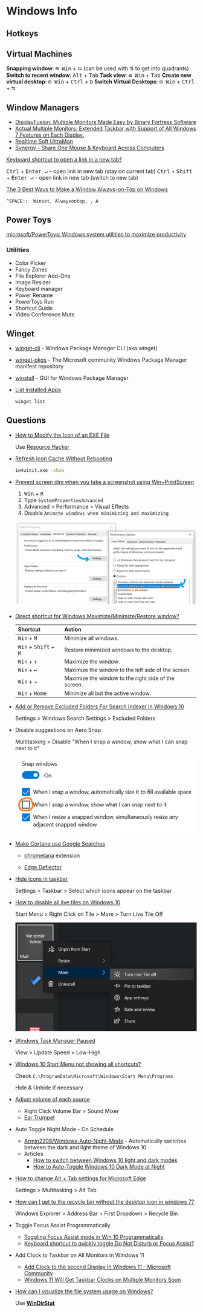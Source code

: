 # Windows Info

## Hotkeys

## Virtual Machines


**Snapping window**: <kbd>⊞ Win</kbd> + <kbd>⮀</kbd> (can be used with <kbd>⮁</kbd> to get into quadrants)
**Switch to recent window**:  <kbd>Alt</kbd> + <kbd>Tab</kbd>
**Task view**: <kbd>⊞ Win</kbd> + <kbd>Tab</kbd>
**Create new virtual desktop**: <kbd>⊞ Win</kbd> + <kbd>Ctrl</kbd> + <kbd>D</kbd>
**Switch Virtual Desktops**: <kbd>⊞ Win</kbd> + <kbd>Ctrl</kbd> + <kbd>⮀</kbd>


## Window Managers

* [DisplayFusion: Multiple Monitors Made Easy by Binary Fortress Software](https://www.displayfusion.com/)
* [Actual Multiple Monitors: Extended Taskbar with Support of All Windows 7 Features on Each Display.](https://www.actualtools.com/multiplemonitors/)
* [Realtime Soft UltraMon](https://www.realtimesoft.com/ultramon/)
* [Synergy - Share One Mouse & Keyboard Across Computers](https://symless.com/synergy)


[Keyboard shortcut to open a link in a new tab?](https://superuser.com/a/1550627/180163)

<kbd>Ctrl</kbd> + <kbd>Enter ↵</kbd> - open link in new tab (stay on current tab)
<kbd>Ctrl</kbd> + <kbd>Shift</kbd> + <kbd>Enter ↵</kbd> - open link in new tab (switch to new tab)

[The 3 Best Ways to Make a Window Always-on-Top on Windows](https://www.howtogeek.com/196958/the-3-best-ways-to-make-a-window-always-on-top-on-windows/)

```ahk
^SPACE::  Winset, Alwaysontop, , A
```

## Power Toys


[microsoft/PowerToys: Windows system utilities to maximize productivity](https://github.com/microsoft/PowerToys/)

### Utilities

* Color Picker
* Fancy Zones
* File Explorer Add-Ons
* Image Resizer
* Keyboard manager
* Power Rename
* PowerToys Run
* Shortcut Guide
* Video Conference Mute

## Winget

* [winget-cli](https://github.com/microsoft/winget-cli) - Windows Package Manager CLI (aka winget)
* [winget-pkgs](https://github.com/microsoft/winget-pkgs) - The Microsoft community Windows Package Manager manifest repository
* [winstall](https://winstall.app/) - GUI for Windows Package Manager


* [List installed Apps](https://github.com/microsoft/winget-cli/issues/119)

  ```bash
  winget list
  ```

## Questions

* [How to Modify the Icon of an EXE File](https://www.howtogeek.com/75983/stupid-geek-tricks-how-to-modify-the-icon-of-an-.exe-file/)

  Use [Resource Hacker](http://www.angusj.com/resourcehacker/)


* [Refresh Icon Cache Without Rebooting](https://superuser.com/questions/499078/refresh-icon-cache-without-rebooting)

  ```bash
  ie4uinit.exe -show
  ```

* [Prevent screen dim when you take a screenshot using Win+PrintScreen](https://winaero.com/fix-the-screen-does-not-dim-when-you-take-a-screenshot-using-winprintscreen-in-windows-8-1-or-windows-8/)

  1. <kbd>Win</kbd> + <kbd>R</kbd>
  2. Type `SystemPropertiesAdvanced`
  3. Advanced > Performance > Visual Effects
  4. Disable `Animate windows when minimizing and maximizing`

   ![screenshot flicker](/assets/notes/windows/screenshot-flicker.png)

* [Direct shortcut for Windows Maximize/Minimize/Restore window?](https://superuser.com/q/988554/180163)

  | Shortcut                                         | Action                                               |
  | ------------------------------------------------ | ---------------------------------------------------- |
  | <kbd>Win</kbd> + <kbd>M</kbd>                    | Minimize all windows.                                |
  | <kbd>Win</kbd> + <kbd>Shift</kbd> + <kbd>M</kbd> | Restore minimized windows to the desktop.            |
  | <kbd>Win</kbd> + <kbd>↑</kbd>                    | Maximize the window.                                 |
  | <kbd>Win</kbd> + <kbd>←</kbd>                    | Maximize the window to the left side of the screen.  |
  | <kbd>Win</kbd> + <kbd>→</kbd>                    | Maximize the window to the right side of the screen. |
  | <kbd>Win</kbd> + <kbd>Home</kbd>                 | Minimize all but the active window.                  |

* [Add or Remove Excluded Folders For Search Indexer in Windows 10](https://winaero.com/add-remove-excluded-folders-search-indexer-windows-10/)

  Settings > Windows Search Settings > Excluded Folders

* Disable suggestions on Aero Snap

  Multitasking > Disable "When I snap a window, show what I can snap next to it"

  ![Aero Snap Suggestions](/assets/notes/windows/aero-snap-suggestions.png)

* [Make Cortana use Google Searches](https://techwiser.com/set-windows-11-search-google-search-chrome/)

  * [chrometana](https://chrome.google.com/webstore/detail/chrometana-pro-redirect-c/lllggmgeiphnciplalhefnbpddbadfdi) extension

  * [Edge Deflector](https://github.com/da2x/EdgeDeflector)

* [Hide icons in taskbar](https://superuser.com/q/1352561/180163)

  Settings > Taskbar > Select which icons appear on the taskbar

* [How to disable all live tiles on Windows 10](https://mspoweruser.com/disable-live-tiles-windows-10/)

  Start Menu > Right Click on Tile > More > Turn Live Tile Off

  ![disable live tile](/assets/notes/windows/live-tile.png)

* [Windows Task Manager Paused](https://superuser.com/q/514403/180163)

  View > Update Speed > Low-High


* [Windows 10 Start Menu not showing all shortcuts?](https://superuser.com/q/1106996/180163)

  Check `C:\ProgramData\Microsoft\Windows\Start Menu\Programs`

  Hide & Unhide if necessary

* [Adjust volume of each source](https://www.howtogeek.com/244963/how-to-adjust-the-volume-for-individual-apps-in-windows/)

  * Right Click Volume Bar > Sound Mixer
  * [Ear Trumpet](https://github.com/File-New-Project/EarTrumpet)

* Auto Toggle Night Mode - On Schedule

  * [Armin2208/Windows-Auto-Night-Mode](https://github.com/Armin2208/Windows-Auto-Night-Mode) - Automatically switches between the dark and light theme of Windows 10
  * Articles
    * [How to switch between Windows 10 light and dark modes](https://www.windowscentral.com/how-switch-between-light-and-dark-colors-schedule-automatically-windows-10)
    * [How to Auto-Toggle Windows 10 Dark Mode at Night](https://www.makeuseof.com/tag/auto-toggle-dark-mode-windows-10/)

* [How to change Alt + Tab settings for Microsoft Edge](https://www.windowscentral.com/how-customize-alt-tab-microsoft-edge-open-tabs-windows-10-october-2020-update)

  Settings > Multitasking > Alt Tab

* [How can I get to the recycle bin without the desktop icon in windows 7?](https://superuser.com/q/48529/180163)

  Windows Explorer > Address Bar > First Dropdown > Recycle Bin

* Toggle Focus Assist Programmatically

  * [Toggling Focus Assist mode in Win 10 Programmatically](https://stackoverflow.com/q/55477041/1366033)
  * [Keyboard shortcut to quickly toggle Do Not Disturb or Focus Assist?](https://superuser.com/q/1527760/180163)

* Add Clock to Taskbar on All Monitors in Windows 11

  * [Add Clock to the second Display in Windows 11 - Microsoft Community](https://answers.microsoft.com/en-us/windows/forum/all/add-clock-to-the-second-display-in-windows-11/14ed24f5-b203-4bd7-a4e7-c4eb3539b042)
  * [Windows 11 Will Get Taskbar Clocks on Multiple Monitors Soon](https://www.howtogeek.com/772072/windows-11-will-get-taskbar-clocks-on-multiple-monitors-soon/)


* [How can I visualize the file system usage on Windows?](https://superuser.com/q/8248/18016)

  Use [**WinDirStat**](https://windirstat.net/)

